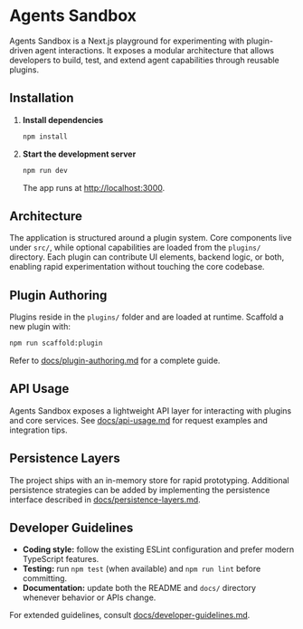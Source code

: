 # Agents Sandbox

Agents Sandbox is a Next.js playground for experimenting with plugin-driven agent interactions. It exposes a modular architecture that allows developers to build, test, and extend agent capabilities through reusable plugins.

## Installation

1. **Install dependencies**
   ```bash
   npm install
   ```
2. **Start the development server**
   ```bash
   npm run dev
   ```
   The app runs at [http://localhost:3000](http://localhost:3000).

## Architecture

The application is structured around a plugin system. Core components live under `src/`, while optional capabilities are loaded from the `plugins/` directory. Each plugin can contribute UI elements, backend logic, or both, enabling rapid experimentation without touching the core codebase.

## Plugin Authoring

Plugins reside in the `plugins/` folder and are loaded at runtime. Scaffold a new plugin with:

```bash
npm run scaffold:plugin
```

Refer to [docs/plugin-authoring.md](docs/plugin-authoring.md) for a complete guide.

## API Usage

Agents Sandbox exposes a lightweight API layer for interacting with plugins and core services. See [docs/api-usage.md](docs/api-usage.md) for request examples and integration tips.

## Persistence Layers

The project ships with an in-memory store for rapid prototyping. Additional persistence strategies can be added by implementing the persistence interface described in [docs/persistence-layers.md](docs/persistence-layers.md).

## Developer Guidelines

- **Coding style:** follow the existing ESLint configuration and prefer modern TypeScript features.
- **Testing:** run `npm test` (when available) and `npm run lint` before committing.
- **Documentation:** update both the README and `docs/` directory whenever behavior or APIs change.

For extended guidelines, consult [docs/developer-guidelines.md](docs/developer-guidelines.md).

